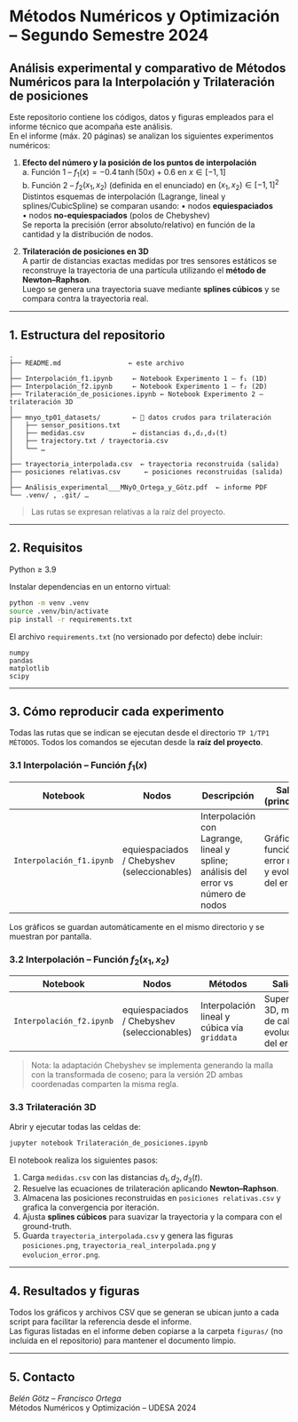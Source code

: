 # Métodos Numéricos y Optimización – Segundo Semestre 2024

## Análisis experimental y comparativo de Métodos Numéricos para la Interpolación y Trilateración de posiciones

Este repositorio contiene los códigos, datos y figuras empleados para el informe técnico que acompaña este análisis.  
En el informe (máx. 20 páginas) se analizan los siguientes experimentos numéricos:

1. **Efecto del número y la posición de los puntos de interpolación**  
   a. Función 1 – $f_1(x)= -0.4\,\tanh(50x)+0.6$ en $x\in[-1,1]$  
   b. Función 2 – $f_2(x_1,x_2)$ (definida en el enunciado) en $(x_1,x_2)\in[-1,1]^2$  
   Distintos esquemas de interpolación (Lagrange, lineal y splines/CubicSpline) se comparan usando:
   • nodos **equiespaciados**  
   • nodos **no-equiespaciados** (polos de Chebyshev)  
   Se reporta la precisión (error absoluto/relativo) en función de la cantidad y la distribución de nodos.

2. **Trilateración de posiciones en 3D**  
   A partir de distancias exactas medidas por tres sensores estáticos se reconstruye la trayectoria de una partícula utilizando el **método de Newton–Raphson**.  
   Luego se genera una trayectoria suave mediante **splines cúbicos** y se compara contra la trayectoria real.

---

## 1. Estructura del repositorio

```
.
├── README.md                 ← este archivo
│
├── Interpolación_f1.ipynb     ← Notebook Experimento 1 – f₁ (1D)
├── Interpolación_f2.ipynb     ← Notebook Experimento 1 – f₂ (2D)
├── Trilateración_de_posiciones.ipynb ← Notebook Experimento 2 – trilateración 3D
│
├── mnyo_tp01_datasets/        ← 📂 datos crudos para trilateración
│   ├── sensor_positions.txt
│   ├── medidas.csv            ← distancias d₁,d₂,d₃(t)
│   ├── trajectory.txt / trayectoria.csv
│   └── …
│
├── trayectoria_interpolada.csv  ← trayectoria reconstruida (salida)
├── posiciones relativas.csv      ← posiciones reconstruidas (salida)
│
├── Análisis_experimental___MNyO_Ortega_y_Götz.pdf  ← informe PDF
└── .venv/ , .git/ …
```

> Las rutas se expresan relativas a la raíz del proyecto.

---

## 2. Requisitos

Python ≥ 3.9

Instalar dependencias en un entorno virtual:

```bash
python -m venv .venv
source .venv/bin/activate
pip install -r requirements.txt
```

El archivo `requirements.txt` (no versionado por defecto) debe incluir:

```
numpy
pandas
matplotlib
scipy
```

---

## 3. Cómo reproducir cada experimento

Todas las rutas que se indican se ejecutan desde el directorio `TP 1/TP1 MÉTODOS`.
Todos los comandos se ejecutan desde la **raíz del proyecto**.

### 3.1 Interpolación – Función $f_1(x)$

| Notebook | Nodos | Descripción | Salidas (principales) |
|----------|-------|-------------|-----------------------|
| `Interpolación_f1.ipynb` | equiespaciados / Chebyshev (seleccionables) | Interpolación con Lagrange, lineal y spline; análisis del error vs número de nodos | Gráficos de función, error relativo y evolución del error. |

Los gráficos se guardan automáticamente en el mismo directorio y se muestran por pantalla.

### 3.2 Interpolación – Función $f_2(x_1,x_2)$

| Notebook | Nodos | Métodos | Salidas |
|----------|-------|---------|---------|
| `Interpolación_f2.ipynb` | equiespaciados / Chebyshev (seleccionables) | Interpolación lineal y cúbica vía `griddata` | Superficies 3D, mapas de calor y evolución del error. |

> Nota: la adaptación Chebyshev se implementa generando la malla con la transformada de coseno; para la versión 2D ambas coordenadas comparten la misma regla.

### 3.3 Trilateración 3D

Abrir y ejecutar todas las celdas de:

```bash
jupyter notebook Trilateración_de_posiciones.ipynb
```

El notebook realiza los siguientes pasos:

1. Carga `medidas.csv` con las distancias $d_1,d_2,d_3(t)$.
2. Resuelve las ecuaciones de trilateración aplicando **Newton–Raphson**.
3. Almacena las posiciones reconstruidas en `posiciones relativas.csv` y grafica la convergencia por iteración.
4. Ajusta **splines cúbicos** para suavizar la trayectoria y la compara con el ground-truth.
5. Guarda `trayectoria_interpolada.csv` y genera las figuras `posiciones.png`, `trayectoria_real_interpolada.png` y `evolucion_error.png`.

---

## 4. Resultados y figuras

Todos los gráficos y archivos CSV que se generan se ubican junto a cada script para facilitar la referencia desde el informe.  
Las figuras listadas en el informe deben copiarse a la carpeta `figuras/` (no incluida en el repositorio) para mantener el documento limpio.

---

## 5. Contacto

*Belén Götz – Francisco Ortega*  
Métodos Numéricos y Optimización – UDESA 2024 